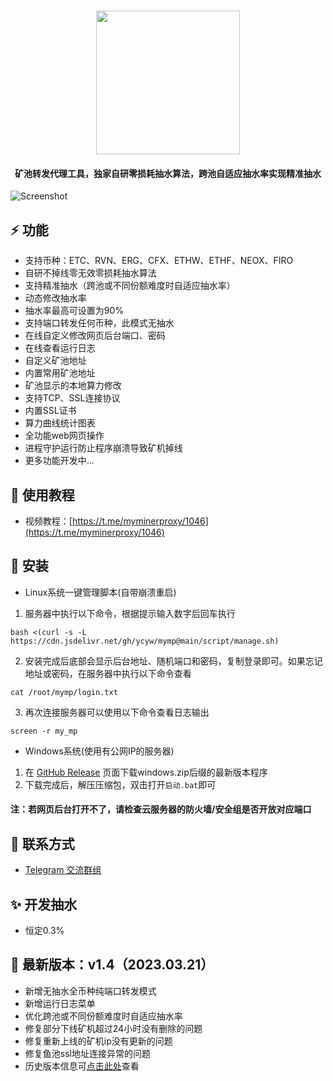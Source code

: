 <h1 align="center">
  <img src="https://cdn.jsdelivr.net/gh/ycyw/mymp@main/images/logo.png" width="230"/>
</h1>

<h4 align="center">矿池转发代理工具，独家自研零损耗抽水算法，跨池自适应抽水率实现精准抽水</h4>

![Screenshot](https://cdn.jsdelivr.net/gh/ycyw/mymp@main/images/home1.jpg)
## :zap: 功能
* 支持币种：ETC、RVN、ERG、CFX、ETHW、ETHF、NEOX、FIRO
* 自研不掉线零无效零损耗抽水算法
* 支持精准抽水（跨池或不同份额难度时自适应抽水率）
* 动态修改抽水率
* 抽水率最高可设置为90%
* 支持端口转发任何币种，此模式无抽水
* 在线自定义修改网页后台端口、密码
* 在线查看运行日志
* 自定义矿池地址
* 内置常用矿池地址
* 矿池显示的本地算力修改
* 支持TCP、SSL连接协议
* 内置SSL证书
* 算力曲线统计图表
* 全功能web网页操作
* 进程守护运行防止程序崩溃导致矿机掉线
* 更多功能开发中...
## :memo: 使用教程
<!-- * youtube视频教程：[https://youtu.be/1XXfNRHCo0k](https://youtu.be/1XXfNRHCo0k) -->
* 视频教程：[https://t.me/myminerproxy/1046](https://t.me/myminerproxy/1046)
## :tada: 安装
* Linux系统一键管理脚本(自带崩溃重启)  
1. 服务器中执行以下命令，根据提示输入数字后回车执行
```shell
bash <(curl -s -L https://cdn.jsdelivr.net/gh/ycyw/mymp@main/script/manage.sh)
```
2. 安装完成后底部会显示后台地址、随机端口和密码，复制登录即可。如果忘记地址或密码，在服务器中执行以下命令查看
```shell
cat /root/mymp/login.txt
```
3. 再次连接服务器可以使用以下命令查看日志输出
```shell
screen -r my_mp
```
* Windows系统(使用有公网IP的服务器)  
1. 在 [GitHub Release](https://github.com/ycyw/mymp/releases) 页面下载windows.zip后缀的最新版本程序  
2. 下载完成后，解压压缩包，双击打开``启动.bat``即可  
#### 注：若网页后台打开不了，请检查云服务器的防火墙/安全组是否开放对应端口
## :speech_balloon: 联系方式
* [Telegram 交流群组](https://t.me/myminerproxy)

## :sparkles: 开发抽水
* 恒定0.3%

## :bricks: 最新版本：v1.4（2023.03.21）
* 新增无抽水全币种纯端口转发模式
* 新增运行日志菜单
* 优化跨池或不同份额难度时自适应抽水率
* 修复部分下线矿机超过24小时没有删除的问题
* 修复重新上线的矿机ip没有更新的问题
* 修复鱼池ssl地址连接异常的问题
* 历史版本信息可[点击此处](https://github.com/ycyw/mymp/releases)查看
